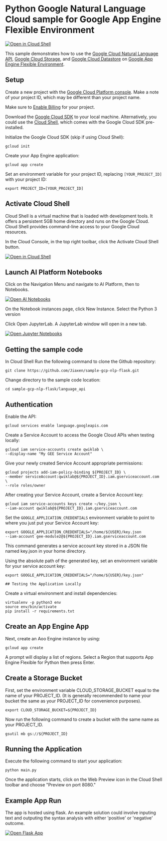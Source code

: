# Python Google Natural Language Cloud  sample for Google App Engine Flexible Environment

[![Open in Cloud Shell][shell_img]][shell_link]

[shell_img]: http://gstatic.com/cloudssh/images/open-btn.png
[shell_link]: https://console.cloud.google.com/cloudshell/open

This sample demonstrates how to use the [Google Cloud Natural Language API](https://cloud.google.com/natural-language), [Google Cloud Storage](https://cloud.google.com/storage/), and [Google Cloud Datastore](https://cloud.google.com/datastore/) on [Google App Engine Flexible Environment](https://cloud.google.com/appengine).

## Setup

Create a new project with the [Google Cloud Platform console](https://console.cloud.google.com/).
Make a note of your project ID, which may be different than your project name.

Make sure to [Enable Billing](https://pantheon.corp.google.com/billing?debugUI=DEVELOPERS)
for your project.

Download the [Google Cloud SDK](https://cloud.google.com/sdk/docs/) to your
local machine. Alternatively, you could use the [Cloud Shell](https://cloud.google.com/shell/docs/quickstart), which comes with the Google Cloud SDK pre-installed.

Initialize the Google Cloud SDK (skip if using Cloud Shell):

    gcloud init

Create your App Engine application:

    gcloud app create

Set an environment variable for your project ID, replacing `[YOUR_PROJECT_ID]`
with your project ID:

    export PROJECT_ID=[YOUR_PROJECT_ID]
## Activate Cloud Shell

Cloud Shell is a virtual machine that is loaded with development tools. It offers a persistent 5GB home directory and runs on the Google Cloud. Cloud Shell provides command-line access to your Google Cloud resources.

In the Cloud Console, in the top right toolbar, click the Activate Cloud Shell button.

[![Open in Cloud Shell][shell_img]][shell_link]


[shell_link]: https://console.cloud.google.com/cloudshell/
[shell_img]: https://cdn.qwiklabs.com/vdY5e%2Fan9ZGXw5a%2FZMb1agpXhRGozsOadHURcR8thAQ%3D


## Launch AI Platform Notebooks 

Click on the Navigation Menu and navigate to AI Platform, then to Notebooks.

[![Open AI Notebooks][notebook_img]][notebook_link]

[notebook_img]: https://cdn.qwiklabs.com/fnUEPKKDGG4Xw1nbWJRpVfg02LTmJLOrel2Ny42JQVk%3D
[notebook_link]: https://console.cloud.google.com/ai-platform/notebooks/list

On the Notebook instances page, click New Instance. Select the Python 3 version

Click Open JupyterLab. A JupyterLab window will open in a new tab.

[![Open Jupyter Notebooks][jupyter_img]][jupyter_link]

[jupyter_img]: https://cdn.qwiklabs.com/fowDLNZLw1WB1zkF9BBSwzNvjBnZyducp45ui%2FBkXTg%3D
[jupyter_link]: https://console.cloud.google.com/ai-platform/notebooks/list


## Getting the sample code

In Cloud Shell Run the following command to clone the Github repository:

    git clone https://github.com/Jiaxen/sample-gcp-nlp-flask.git

Change directory to the sample code location:

    cd sample-gcp-nlp-flask/language_api


## Authentication

Enable the API:

    gcloud services enable language.googleapis.com

Create a Service Account to access the Google Cloud APIs when testing locally:

    gcloud iam service-accounts create qwiklab \
    --display-name "My GEE Service Account"

Give your newly created Service Account appropriate permissions:

    gcloud projects add-iam-policy-binding ${PROJECT_ID} \
    --member serviceAccount:qwiklab@${PROJECT_ID}.iam.gserviceaccount.com \
    --role roles/owner

After creating your Service Account, create a Service Account key:

    gcloud iam service-accounts keys create ~/key.json \
    --iam-account qwiklab@${PROJECT_ID}.iam.gserviceaccount.com

Set the `GOOGLE_APPLICATION_CREDENTIALS` environment variable to point to where
you just put your Service Account key:

    export GOOGLE_APPLICATION_CREDENTIALS="/home/${USER}/key.json
    --iam-account gee-module2@${PROJECT_ID}.iam.gserviceaccount.com

This command generates a service account key stored in a JSON file named key.json in your home directory.

Using the absolute path of the generated key, set an environment variable for your service account key:

    export GOOGLE_APPLICATION_CREDENTIALS="/home/${USER}/key.json"
    
    ## Testing the Application Locally

Create a virtual environment and install dependencies:

    virtualenv -p python3 env
    source env/bin/activate
    pip install -r requirements.txt

## Create an App Engine App

Next, create an Aoo Engine instance by using:

    gcloud app create
    
A prompt will display a list of regions. Select a Region that supports App Engine Flexible for Python then press Enter.

## Create a Storage Bucket

First, set the environment variable CLOUD_STORAGE_BUCKET equal to the name of your PROJECT_ID. (It is generally recommended to name your bucket the same as your PROJECT_ID for convenience purposes).

    export CLOUD_STORAGE_BUCKET=${PROJECT_ID}
       
Now run the following command to create a bucket with the same name as your PROJECT_ID.

    gsutil mb gs://${PROJECT_ID}
## Running the Application

Execute the following command to start your application:

    python main.py
    
Once the application starts, click on the Web Preview icon in the Cloud Shell toolbar and choose "Preview on port 8080."

## Example App Run

The app is hosted using flask. An example solution could involve inputing text and outputing the syntax analysis with either 'positive' or 'negative' outcome.

[![Open Flask App][flask_img]][flask_link]

[flask_img]: https://i.ibb.co/S0ZQT7k/Screenshot-2021-03-10-at-16-27-27.png
[flask_link]: https://nlp-for-gee.nw.r.appspot.com

